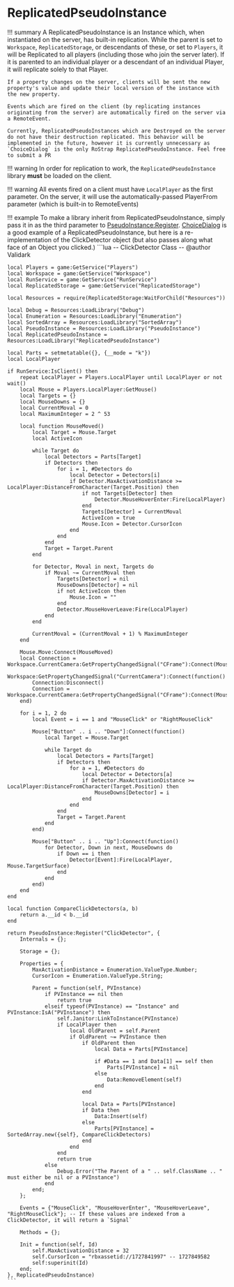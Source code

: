 # ReplicatedPseudoInstance

!!! summary
	A ReplicatedPseudoInstance is an Instance which, when instantiated on the server, has built-in replication. While the parent is set to `Workspace`, `ReplicatedStorage`, or descendants of these, or set to `Players`, it will be Replicated to all players (including those who join the server later). If it is parented to an individual player or a descendant of an individual Player, it will replicate solely to that Player.

	If a property changes on the server, clients will be sent the new property's value and update their local version of the instance with the new property.

	Events which are fired on the client (by replicating instances originating from the server) are automatically fired on the server via a RemoteEvent.

	Currently, ReplicatedPseudoInstances which are Destroyed on the server do not have their destruction replicated. This behavior will be implemented in the future, however it is currently unnecessary as `ChoiceDialog` is the only RoStrap ReplicatedPseudoInstance. Feel free to submit a PR

!!! warning
	In order for replication to work, the `ReplicatedPseudoInstance` library **must** be loaded on the client.

!!! warning
	All events fired on a client must have `LocalPlayer` as the first parameter. On the server, it will use the automatically-passed PlayerFrom parameter (which is built-in to RemoteEvents)

!!! example
	To make a library inherit from ReplicatedPseudoInstance, simply pass it in as the third parameter to [PseudoInstance:Register](https://rostrap.github.io/Libraries/Classes/PseudoInstance/#pseudoinstanceregister).
	[ChoiceDialog](https://github.com/RoStrap/RoStrapUI/blob/master/ChoiceDialog.lua) is a good example of a ReplicatedPseudoInstance, but here is a re-implementation of the ClickDetector object (but also passes along what face of an Object you clicked.)
	```lua
	-- ClickDetector Class
	-- @author Validark

	local Players = game:GetService("Players")
	local Workspace = game:GetService("Workspace")
	local RunService = game:GetService("RunService")
	local ReplicatedStorage = game:GetService("ReplicatedStorage")

	local Resources = require(ReplicatedStorage:WaitForChild("Resources"))

	local Debug = Resources:LoadLibrary("Debug")
	local Enumeration = Resources:LoadLibrary("Enumeration")
	local SortedArray = Resources:LoadLibrary("SortedArray")
	local PseudoInstance = Resources:LoadLibrary("PseudoInstance")
	local ReplicatedPseudoInstance = Resources:LoadLibrary("ReplicatedPseudoInstance")

	local Parts = setmetatable({}, {__mode = "k"})
	local LocalPlayer

	if RunService:IsClient() then
		repeat LocalPlayer = Players.LocalPlayer until LocalPlayer or not wait()
		local Mouse = Players.LocalPlayer:GetMouse()
		local Targets = {}
		local MouseDowns = {}
		local CurrentMoval = 0
		local MaximumInteger = 2 ^ 53

		local function MouseMoved()
			local Target = Mouse.Target
			local ActiveIcon

			while Target do
				local Detectors = Parts[Target]
				if Detectors then
					for i = 1, #Detectors do
						local Detector = Detectors[i]
						if Detector.MaxActivationDistance >= LocalPlayer:DistanceFromCharacter(Target.Position) then
							if not Targets[Detector] then
								Detector.MouseHoverEnter:Fire(LocalPlayer)
							end
							Targets[Detector] = CurrentMoval
							ActiveIcon = true
							Mouse.Icon = Detector.CursorIcon
						end
					end
				end
				Target = Target.Parent
			end

			for Detector, Moval in next, Targets do
				if Moval ~= CurrentMoval then
					Targets[Detector] = nil
					MouseDowns[Detector] = nil
					if not ActiveIcon then
						Mouse.Icon = ""
					end
					Detector.MouseHoverLeave:Fire(LocalPlayer)
				end
			end

			CurrentMoval = (CurrentMoval + 1) % MaximumInteger
		end

		Mouse.Move:Connect(MouseMoved)
		local Connection = Workspace.CurrentCamera:GetPropertyChangedSignal("CFrame"):Connect(MouseMoved)
		Workspace:GetPropertyChangedSignal("CurrentCamera"):Connect(function()
			Connection:Disconnect()
			Connection = Workspace.CurrentCamera:GetPropertyChangedSignal("CFrame"):Connect(MouseMoved)
		end)

		for i = 1, 2 do
			local Event = i == 1 and "MouseClick" or "RightMouseClick"

			Mouse["Button" .. i .. "Down"]:Connect(function()
				local Target = Mouse.Target

				while Target do
					local Detectors = Parts[Target]
					if Detectors then
						for a = 1, #Detectors do
							local Detector = Detectors[a]
							if Detector.MaxActivationDistance >= LocalPlayer:DistanceFromCharacter(Target.Position) then
								MouseDowns[Detector] = i
							end
						end
					end
					Target = Target.Parent
				end
			end)

			Mouse["Button" .. i .. "Up"]:Connect(function()
				for Detector, Down in next, MouseDowns do
					if Down == i then
						Detector[Event]:Fire(LocalPlayer, Mouse.TargetSurface)
					end
				end
			end)
		end
	end

	local function CompareClickDetectors(a, b)
		return a.__id < b.__id
	end

	return PseudoInstance:Register("ClickDetector", {
		Internals = {};

		Storage = {};

		Properties = {
			MaxActivationDistance = Enumeration.ValueType.Number;
			CursorIcon = Enumeration.ValueType.String;

			Parent = function(self, PVInstance)
				if PVInstance == nil then
					return true
				elseif typeof(PVInstance) == "Instance" and PVInstance:IsA("PVInstance") then
					self.Janitor:LinkToInstance(PVInstance)
					if LocalPlayer then
						local OldParent = self.Parent
						if OldParent ~= PVInstance then
							if OldParent then
								local Data = Parts[PVInstance]

								if #Data == 1 and Data[1] == self then
									Parts[PVInstance] = nil
								else
									Data:RemoveElement(self)
								end
							end

							local Data = Parts[PVInstance]
							if Data then
								Data:Insert(self)
							else
								Parts[PVInstance] = SortedArray.new({self}, CompareClickDetectors)
							end
						end
					end
					return true
				else
					Debug.Error("The Parent of a " .. self.ClassName .. " must either be nil or a PVInstance")
				end
			end;
		};

		Events = {"MouseClick", "MouseHoverEnter", "MouseHoverLeave", "RightMouseClick"}; -- If these values are indexed from a ClickDetector, it will return a `Signal`

		Methods = {};

		Init = function(self, Id)
			self.MaxActivationDistance = 32
			self.CursorIcon = "rbxassetid://1727841997" -- 1727849582
			self:superinit(Id)
		end;
	}, ReplicatedPseudoInstance)
	```
